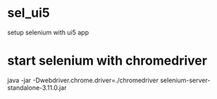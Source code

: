 # sel_ui5
setup selenium with ui5 app
# start selenium with chromedriver
java -jar -Dwebdriver.chrome.driver=./chromedriver selenium-server-standalone-3.11.0.jar
